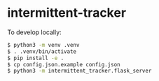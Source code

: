 intermittent-tracker
====================

To develop locally:

```sh
$ python3 -m venv .venv
$ . .venv/bin/activate
$ pip install -e .
$ cp config.json.example config.json
$ python3 -m intermittent_tracker.flask_server
```
